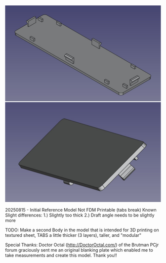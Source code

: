 ![Image 1](IMG/interior.jpg)
![Image 2](IMG/exterior.jpg)

20250815 - Initial Reference Model
Not FDM Printable (tabs break)
Known Slight differences:
1.) Slightly too thick
2.) Draft angle needs to be slightly more


TODO: Make a second Body in the model that is intended for 3D printing on textured sheet, TABS a little thicker (3 layers), taller, and "modular"

Special Thanks: Doctor Octal (http://DoctorOctal.com/) of the Brutman PCjr forum graciously sent me an original blanking plate which enabled me to take measurements and create this model. Thank you!!
